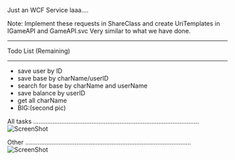 Just an WCF Service laaa.... 

Note: Implement these requests in ShareClass and create UriTemplates in IGameAPI and GameAPI.svc
Very similar to what we have done.
*********************************************************************************************


Todo List (Remaining)
***************************
+ save user by ID
+ save base by charName/userID
+ search for base by charName and userName
+ save balance by userID
+ get all charName
+ BIG:(second pic)


All tasks
..............................................................................................
![ScreenShot](http://s13.postimg.org/7gcnpdbvr/WP_000260.jpg)

Other
..............................................................................................
![ScreenShot](http://s13.postimg.org/l8mh79d9j/WP_000259.jpg)
